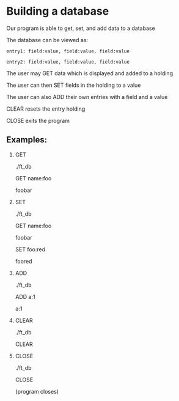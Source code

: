 Building a database
===================
Our program is able to get, set, and add data to a database

The database can be viewed as:

	entry1: field:value, field:value, field:value

	entry2: field:value, field:value, field:value

The user may GET data which is displayed and added to a holding

The user can then SET fields in the holding to a value

The user can also ADD their own entries with a field and a value

CLEAR resets the entry holding

CLOSE exits the program

Examples:
---------

1. GET

	./ft_db

	GET name:foo

	foobar

2. SET

	./ft_db

	GET name:foo

	foobar

	SET foo:red

	foored

3. ADD

	./ft_db

	ADD a:1

	a:1

4. CLEAR

	./ft_db

	CLEAR


5. CLOSE

	./ft_db

	CLOSE

	(program closes)